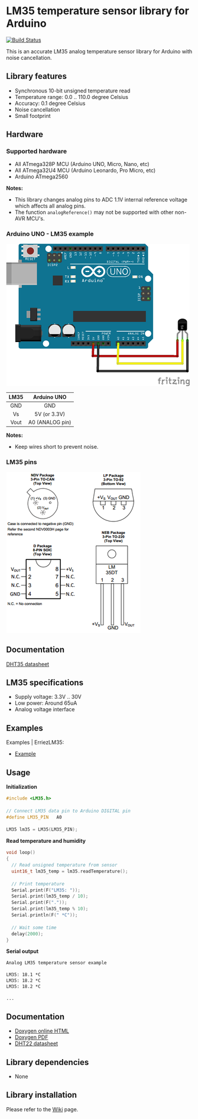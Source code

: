 # LM35 temperature sensor library for Arduino
[![Build Status](https://travis-ci.org/Erriez/ErriezLM35.svg?branch=master)](https://travis-ci.org/Erriez/ErriezLM35)

This is an accurate LM35 analog temperature sensor library for Arduino with noise cancellation.

## Library features

- Synchronous 10-bit unsigned temperature read
- Temperature range: 0.0 .. 110.0 degree Celsius
- Accuracy: 0.1 degree Celsius
- Noise cancellation
- Small footprint


## Hardware

### Supported hardware

* All ATmega328P MCU (Arduino UNO, Micro, Nano, etc)
* All ATmega32U4 MCU (Arduino Leonardo, Pro Micro, etc)
* Arduino ATmega2560

**Notes:** 

* This library changes analog pins to ADC 1.1V internal reference voltage which affects all analog pins.
* The function ```analogReference()``` may not be supported with other non-AVR MCU's.

### Arduino UNO - LM35 example

![Schematic LM35 and Arduino UNO](https://raw.githubusercontent.com/Erriez/ErriezLM35/master/extras/LM35_Arduino_UNO.png)

| LM35 |   Arduino UNO   |
| :--: | :-------------: |
| GND  |       GND       |
|  Vs  |  5V (or 3.3V)   |
| Vout | A0 (ANALOG pin) |

**Notes:** 

* Keep wires short to prevent noise.

### LM35 pins

![LM35 pins](https://raw.githubusercontent.com/Erriez/ErriezLM35/master/extras/LM35_pins.png)

## Documentation

[DHT35 datasheet](https://www.google.com/search?q=LM35+datasheet)



## LM35 specifications

- Supply voltage: 3.3V .. 30V
- Low power: Around 65uA 
- Analog voltage interface



## Examples

Examples | ErriezLM35:

* [Example](https://github.com/Erriez/ErriezLM35/blob/master/examples/Example/Example.ino)



## Usage

**Initialization**

```c++
#include <LM35.h>
  
// Connect LM35 data pin to Arduino DIGITAL pin
#define LM35_PIN   A0
  
LM35 lm35 = LM35(LM35_PIN);
```



**Read temperature and humidity**

```c++
void loop()
{
  // Read unsigned temperature from sensor
  uint16_t lm35_temp = lm35.readTemperature();
  
  // Print temperature
  Serial.print(F("LM35: "));
  Serial.print(lm35_temp / 10);
  Serial.print(F("."));
  Serial.print(lm35_temp % 10);
  Serial.println(F(" *C"));
  
  // Wait some time
  delay(2000);
}
```



**Serial output**

```
Analog LM35 temperature sensor example
  
LM35: 18.1 *C
LM35: 18.2 *C
LM35: 18.2 *C
  
...
```

## Documentation

* [Doxygen online HTML](https://erriez.github.io/ErriezLM35)
* [Doxygen PDF](https://github.com/Erriez/ErriezLM35/raw/master/docs/latex/refman.pdf)
* [DHT22 datasheet](https://www.google.com/search?q=LM35+datasheet)


## Library dependencies

* None


## Library installation

Please refer to the [Wiki](https://github.com/Erriez/ErriezArduinoLibrariesAndSketches/wiki) page.
